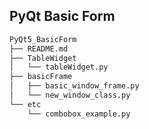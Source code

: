 ## PyQt Basic Form

```bash
PyQt5_BasicForm
├── README.md
├── TableWidget
│   └── tableWidget.py
├── basicFrame
│   ├── basic_window_frame.py
│   └── new_window_class.py
└── etc
    └── combobox_example.py
```
